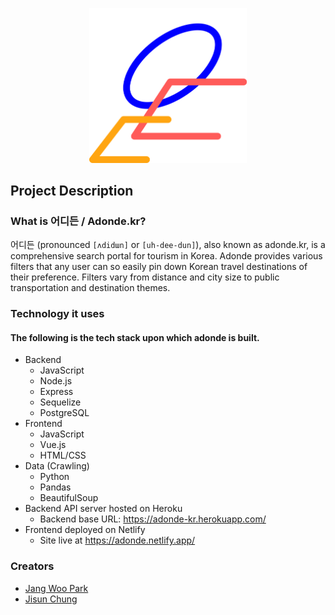 <p align="center">
  <img src="proposal/logo.png" alt="adonde_logo" width="50%"/>
</p>

## Project Description
### What is 어디든 / Adonde.kr?
어디든 (pronounced `[ʌdidɯn]` or `[uh-dee-dun]`), also known as adonde.kr, is a comprehensive search portal for tourism in Korea. Adonde provides various filters that any user can so easily pin down Korean travel destinations of their preference. Filters vary from distance and city size to public transportation and destination themes.

### Technology it uses
#### The following is the tech stack upon which adonde is built.
* Backend
  * JavaScript
  * Node.js
  * Express
  * Sequelize
  * PostgreSQL
* Frontend 
  * JavaScript
  * Vue.js
  * HTML/CSS
* Data (Crawling)
  * Python
  * Pandas
  * BeautifulSoup
* Backend API server hosted on Heroku
  * Backend base URL: https://adonde-kr.herokuapp.com/
* Frontend deployed on Netlify
  * Site live at https://adonde.netlify.app/

### Creators
* [Jang Woo Park][1]
* [Jisun Chung][2]

[1]:https://github.com/forrestpark
[2]:https://github.com/jisunchung

<!-- <h1 align="center">어디든 adonde.kr</h1> -->
